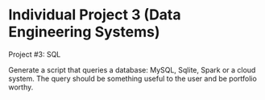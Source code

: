 # Individual Project 3 (Data Engineering Systems)

Project #3: SQL

Generate a script that queries a database: MySQL, Sqlite, Spark or a cloud system.
The query should be something useful to the user and be portfolio worthy.